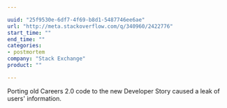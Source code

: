```yaml
---

uuid: "25f9530e-6df7-4f69-b8d1-5487746ee6ae"
url: "http://meta.stackoverflow.com/q/340960/2422776"
start_time: ""
end_time: ""
categories:
- postmortem
company: "Stack Exchange"
product: ""

---
```


Porting old Careers 2.0 code to the new Developer Story caused a leak of users' information.
